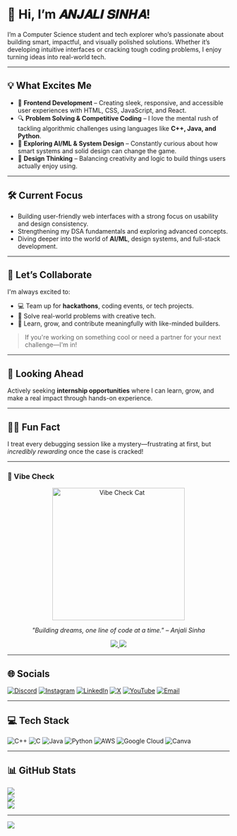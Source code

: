 # 👋 Hi, I’m 𝑨𝑵𝑱𝑨𝑳𝑰   𝑺𝑰𝑵𝑯𝑨!

I’m a Computer Science student and tech explorer who’s passionate about building smart, impactful, and visually polished solutions. Whether it’s developing intuitive interfaces or cracking tough coding problems, I enjoy turning ideas into real-world tech.

---

## 💡 What Excites Me

- 🌟 **Frontend Development** – Creating sleek, responsive, and accessible user experiences with HTML, CSS, JavaScript, and React.
- 🔍 **Problem Solving & Competitive Coding** – I love the mental rush of tackling algorithmic challenges using languages like **C++, Java, and Python**.
- 🧠 **Exploring AI/ML & System Design** – Constantly curious about how smart systems and solid design can change the game.
- 🎨 **Design Thinking** – Balancing creativity and logic to build things users actually enjoy using.

---

## 🛠️ Current Focus

- Building user-friendly web interfaces with a strong focus on usability and design consistency.
- Strengthening my DSA fundamentals and exploring advanced concepts.
- Diving deeper into the world of **AI/ML**, design systems, and full-stack development.

---

## 🤝 Let’s Collaborate

I'm always excited to:

- 💻 Team up for **hackathons**, coding events, or tech projects.
- 🔧 Solve real-world problems with creative tech.
- 🎯 Learn, grow, and contribute meaningfully with like-minded builders.

> If you're working on something cool or need a partner for your next challenge—I'm in!

---

## 🚀 Looking Ahead

Actively seeking **internship opportunities** where I can learn, grow, and make a real impact through hands-on experience.

---

## 🕵️‍♀️ Fun Fact

I treat every debugging session like a mystery—frustrating at first, but *incredibly rewarding* once the case is cracked!

---

### 🎯 Vibe Check

<p align="center">
  <img src="assets/vibe-check.png" alt="Vibe Check Cat" width="300"/>
</p>

<p align="center">
  <i>"Building dreams, one line of code at a time." – Anjali Sinha</i>
</p>

<p align="center">
  <a href="https://github.com/aanjalii01?tab=repositories">
    <img src="https://img.shields.io/badge/CHECK+OUT+MY+REPOS-grey?style=for-the-badge"/>
  </a>
  <a href="https://yourportfolio.com">
    <img src="https://img.shields.io/badge/CLICK+HERE-brightgreen?style=for-the-badge"/>
  </a>
</p>

---


## 🌐 Socials

[![Discord](https://img.shields.io/badge/Discord-%237289DA.svg?logo=discord&logoColor=white)](https://discord.gg/aanjalii01) 
[![Instagram](https://img.shields.io/badge/Instagram-%23E4405F.svg?logo=Instagram&logoColor=white)](https://instagram.com/aanjalii01) 
[![LinkedIn](https://img.shields.io/badge/LinkedIn-%230077B5.svg?logo=linkedin&logoColor=white)](https://linkedin.com/in/aanjalii01) 
[![X](https://img.shields.io/badge/X-black.svg?logo=X&logoColor=white)](https://x.com/aanjalii01) 
[![YouTube](https://img.shields.io/badge/YouTube-%23FF0000.svg?logo=YouTube&logoColor=white)](https://youtube.com/@aanjalii011) 
[![Email](https://img.shields.io/badge/Email-D14836?logo=gmail&logoColor=white)](mailto:anjaliwars35@gmail.com)

---

## 💻 Tech Stack

![C++](https://img.shields.io/badge/C++-%2300599C.svg?style=for-the-badge&logo=c%2B%2B&logoColor=white) 
![C](https://img.shields.io/badge/C-%2300599C.svg?style=for-the-badge&logo=c&logoColor=white) 
![Java](https://img.shields.io/badge/Java-%23ED8B00.svg?style=for-the-badge&logo=openjdk&logoColor=white) 
![Python](https://img.shields.io/badge/Python-3670A0?style=for-the-badge&logo=python&logoColor=ffdd54) 
![AWS](https://img.shields.io/badge/AWS-%23FF9900.svg?style=for-the-badge&logo=amazon-aws&logoColor=white) 
![Google Cloud](https://img.shields.io/badge/GoogleCloud-%234285F4.svg?style=for-the-badge&logo=google-cloud&logoColor=white) 
![Canva](https://img.shields.io/badge/Canva-%2300C4CC.svg?style=for-the-badge&logo=Canva&logoColor=white)

---

## 📊 GitHub Stats

![](https://github-readme-stats.vercel.app/api?username=aanjalii01&theme=dark&hide_border=false&include_all_commits=true&count_private=true)  
![](https://github-readme-streak-stats.herokuapp.com/?user=aanjalii01&theme=dark&hide_border=false)  
![](https://github-readme-stats.vercel.app/api/top-langs/?username=aanjalii01&theme=dark&hide_border=false&layout=compact)

---

[![](https://visitcount.itsvg.in/api?id=aanjalii01&icon=0&color=0)](https://visitcount.itsvg.in)

<!-- Proudly created with GPRM ( https://gprm.itsvg.in ) -->



